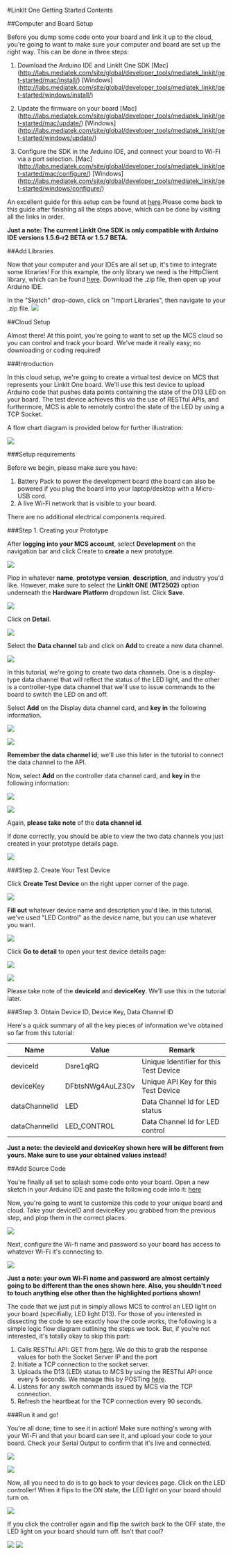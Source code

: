 #LinkIt One Getting Started Contents

##Computer and Board Setup

Before you dump some code onto your board and link it up to the cloud, you're going to want to make sure your computer and board are set up the right way. This can be done in three steps:

1. Download the Arduino IDE and LinkIt One SDK
[Mac] (http://labs.mediatek.com/site/global/developer_tools/mediatek_linkit/get-started/mac/install/)
[Windows] (http://labs.mediatek.com/site/global/developer_tools/mediatek_linkit/get-started/windows/install/)

2. Update the firmware on your board
[Mac] (http://labs.mediatek.com/site/global/developer_tools/mediatek_linkit/get-started/mac/update/)
[Windows] (http://labs.mediatek.com/site/global/developer_tools/mediatek_linkit/get-started/windows/update/)

3. Configure the SDK in the Arduino IDE, and connect your board to Wi-Fi via a port selection.
[Mac] (http://labs.mediatek.com/site/global/developer_tools/mediatek_linkit/get-started/mac/configure/)
[Windows] (http://labs.mediatek.com/site/global/developer_tools/mediatek_linkit/get-started/windows/configure/)

An excellent guide for this setup can be found at [here](http://labs.mediatek.com/site/global/developer_tools/mediatek_linkit/get-started/index.gsp).Please come back to this guide after finishing all the steps above, which can be done by visiting all the links in order.

**Just a note: The current LinkIt One SDK is only compatible with Arduino IDE versions 1.5.6-r2 BETA or 1.5.7 BETA.**

##Add Libraries

Now that your computer and your IDEs are all set up, it's time to integrate some libraries! For this example, the only library we need is the HttpClient library, which can be found [here](https://github.com/amcewen/HttpClient/releases). Download the .zip file, then open up your Arduino IDE.

In the "Sketch" drop-down, click on "Import Libraries", then navigate to your .zip file.
![]( images/img_linkitone_01.png )


##Cloud Setup

Almost there! At this point, you're going to want to set up the MCS cloud so you can control and track your board. We've made it really easy; no downloading or coding required!

###Introduction

In this cloud setup, we're going to create a virtual test device on MCS that represents your LinkIt One board. We'll use this test device to upload Arduino code that pushes data points containing the state of the D13 LED on your board. The test device achieves this via the use of RESTful APIs, and furthermore, MCS is able to remotely control the state of the LED by using a TCP Socket.

A flow chart diagram is provided below for further illustration:

![]( images/img_linkitone_02.png )

###Setup requirements

Before we begin, please make sure you have:

1. Battery Pack to power the development board (the board can also be powered if you plug the board into your laptop/desktop with a Micro-USB cord.
2. A live Wi-Fi network that is visible to your board.

There are no additional electrical components required.

###Step 1. Creating your Prototype

After **logging into your MCS account**, select **Development** on the navigation bar and click Create to **create** a new prototype.

![]( images/img_linkitone_03.png )

Plop in whatever **name**, **prototype version**, **description**, and industry you'd like. However, make sure to select the **LinkIt ONE (MT2502)** option underneath the **Hardware Platform** dropdown list. Click **Save**.

![]( images/img_linkitone_04.png )

Click on **Detail**.

![]( images/img_linkitone_05.png )

Select the **Data channel** tab and click on **Add** to create a new data channel.

![]( images/img_linkitone_06.png )

In this tutorial, we're going to create two data channels. One is a display-type data channel that will reflect the status of the LED light, and the other is a controller-type data channel that we'll use to issue commands to the board to switch the LED on and off.

Select **Add** on the Display data channel card, and **key in** the following information.

![]( images/img_linkitone_07.png )

![]( images/img_linkitone_08.png )

**Remember the data channel id**; we'll use this later in the tutorial to connect the data channel to the API.

Now, select **Add** on the controller data channel card, and **key in** the following information:

![]( images/img_linkitone_09.png )

![]( images/img_linkitone_10.png )

Again, **please take note** of the **data channel id**.

If done correctly, you should be able to view the two data channels you just created in your prototype details page.

![]( images/img_linkitone_11.png )

###Step 2. Create Your Test Device

Click **Create Test Device** on the right upper corner of the page.

![]( images/img_linkitone_12.png )

**Fill out** whatever device name and description you'd like. In this tutorial, we've used "LED Control" as the device name, but you can use whatever you want.

![]( images/img_linkitone_13.png )

Click **Go to detail** to open your test device details page:

![]( images/img_linkitone_14.png )

![]( images/img_linkitone_15.png )

Please take note of the **deviceId** and **deviceKey**. We'll use this in the tutorial later.

###Step 3. Obtain Device ID, Device Key, Data Channel ID

Here's a quick summary of all the key pieces of information we've obtained so far from this tutorial:

| Name | Value | Remark |
| -- | -- | -- |
| deviceId | Dsre1qRQ | Unique Identifier for this Test Device |
| deviceKey | DFbtsNWg4AuLZ30v  | Unique API Key for this Test Device |
| dataChannelId | LED | Data Channel Id for LED status |
| dataChannelId | LED_CONTROL | Data Channel Id for LED control |

**Just a note: the deviceId and deviceKey shown here will be different from yours. Make sure to use your obtained values instead!**

##Add Source Code

You're finally all set to splash some code onto your board. Open a new sketch in your Arduino IDE and paste the following code into it: [here](https://raw.githubusercontent.com/Mediatek-Cloud/MCS/master/source_code/linkit_sample_ino.ino)

Now, you're going to want to customize this code to your unique board and cloud. Take your deviceID and deviceKey you grabbed from the previous step, and plop them in the correct places.

![]( images/img_linkitone_16.png )

Next, configure the Wi-fi name and password so your board has access to whatever Wi-Fi it's connecting to.

![]( images/img_linkitone_17.png )

**Just a note: your own Wi-Fi name and password are almost certainly going to be different than the ones shown here. Also, you shouldn't need to touch anything else other than the highlighted portions shown!**


The code that we just put in simply allows MCS to control an LED light on your board (specifially, LED light D13). For those of you interested in dissecting the code to see exactly how the code works, the following is a simple logic flow diagram outlining the steps we took. But, if you're not interested, it's totally okay to skip this part:

1. Calls RESTful API: GET from [here](api.mediatek.com/mcs/v2/devices/{deviceId}/connections.csv). We do this to grab the response values for both the Socket Server IP and the port
2. Initiate a TCP connection to the socket server.
3. Uploads the D13 (LED) status to MCS by using the RESTful API once every 5 seconds. We manage this by POSTing [here](api.mediatek.com/mcs/v2/devices/{deviceId}/datapoints.csv).
4. Listens for any switch commands issued by MCS via the TCP connection.
5. Refresh the heartbeat for the TCP connection every 90 seconds.

###Run it and go!

You're all done; time to see it in action! Make sure nothing's wrong with your Wi-Fi and that your board can see it, and upload your code to your board. Check your Serial Output to confirm that it's live and connected.

![]( images/img_linkitone_18.png )

![]( images/img_linkitone_19.png )

Now, all you need to do is to go back to your devices page. Click on the LED controller! When it flips to the ON state, the LED light on your board should turn on.

![]( images/img_linkitone_20.png )

If you click the controller again and flip the switch back to the OFF state, the LED light on your board should turn off. Isn't that cool?

![]( images/img_linkitone_21.png )
![]( images/img_linkitone_22.JPG )






